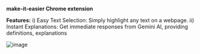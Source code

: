 **make-it-easier Chrome extension**

**Features:**
i) Easy Text Selection: Simply highlight any text on a webpage.
ii) Instant Explanations: Get immediate responses from Gemini AI, providing definitions, explanations



![image](https://github.com/user-attachments/assets/2d4e300f-c0c6-40d4-8fdd-65e68bef9ee8)

